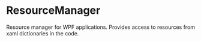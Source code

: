 # ResourceManager
Resource manager for WPF applications. Provides access to resources from xaml dictionaries in the code.
